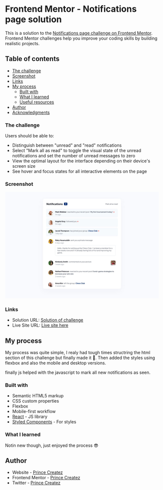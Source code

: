 # Frontend Mentor - Notifications page solution

This is a solution to the [Notifications page challenge on Frontend Mentor](https://www.frontendmentor.io/challenges/notifications-page-DqK5QAmKbC). Frontend Mentor challenges help you improve your coding skills by building realistic projects.

## Table of contents

- [The challenge](#the-challenge)
- [Screenshot](#screenshot)
- [Links](#links)
- [My process](#my-process)
  - [Built with](#built-with)
  - [What I learned](#what-i-learned)
  - [Useful resources](#useful-resources)
- [Author](#author)
- [Acknowledgments](#acknowledgments)

### The challenge

Users should be able to:

- Distinguish between "unread" and "read" notifications
- Select "Mark all as read" to toggle the visual state of the unread notifications and set the number of unread messages to zero
- View the optimal layout for the interface depending on their device's screen size
- See hover and focus states for all interactive elements on the page

### Screenshot

![](./design/desktop-design.jpg)

### Links

- Solution URL: [Solution of challenge](https://princecreatez-notification-page.vercel.app)
- Live Site URL: [Live site here](https://princecreatez-notification-page.vercel.app)

## My process

My process was quite simple,
I realy had tough times structring the html section of this challenge but finally made it 🤗.
Then added the styles using flexbox and also the mobile and desktop versions.

finally js helped with the javascript to mark all new notifications as seen.

### Built with

- Semantic HTML5 markup
- CSS custom properties
- Flexbox
- Mobile-first workflow
- [React](https://reactjs.org/) - JS library
- [Styled Components](https://styled-components.com/) - For styles

### What I learned

Notin new though, just enjoyed the process 😎

## Author

- Website - [Prince Createz](https://www.princecreatez.netlify.app)
- Frontend Mentor - [Prince Createz](https://www.frontendmentor.io/Princecodes205/@Princecodes205)
- Twitter - [Prince Createz](https://www.twitter.com/@prince_champs)
